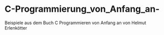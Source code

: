 # C-Programmierung_von_Anfang_an-
Beispiele aus dem Buch C Programmieren von Anfang an
von Helmut Erlenkötter

